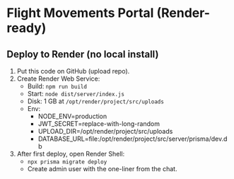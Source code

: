 # Flight Movements Portal (Render-ready)

## Deploy to Render (no local install)
1) Put this code on GitHub (upload repo).
2) Create Render Web Service:
   - Build: `npm run build`
   - Start: `node dist/server/index.js`
   - Disk: 1 GB at `/opt/render/project/src/uploads`
   - Env:
     - NODE_ENV=production
     - JWT_SECRET=replace-with-long-random
     - UPLOAD_DIR=/opt/render/project/src/uploads
     - DATABASE_URL=file:/opt/render/project/src/server/prisma/dev.db
3) After first deploy, open Render Shell:
   - `npx prisma migrate deploy`
   - Create admin user with the one-liner from the chat.